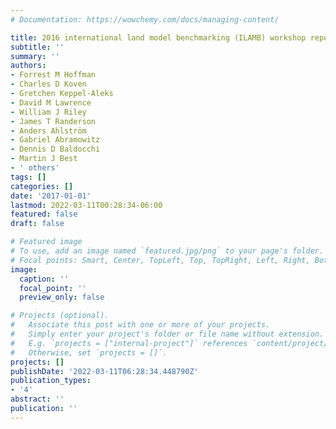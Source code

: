 ```yaml
---
# Documentation: https://wowchemy.com/docs/managing-content/

title: 2016 international land model benchmarking (ILAMB) workshop report
subtitle: ''
summary: ''
authors:
- Forrest M Hoffman
- Charles D Koven
- Gretchen Keppel-Aleks
- David M Lawrence
- William J Riley
- James T Randerson
- Anders Ahlström
- Gabriel Abramowitz
- Dennis D Baldocchi
- Martin J Best
- ' others'
tags: []
categories: []
date: '2017-01-01'
lastmod: 2022-03-11T00:28:34-06:00
featured: false
draft: false

# Featured image
# To use, add an image named `featured.jpg/png` to your page's folder.
# Focal points: Smart, Center, TopLeft, Top, TopRight, Left, Right, BottomLeft, Bottom, BottomRight.
image:
  caption: ''
  focal_point: ''
  preview_only: false

# Projects (optional).
#   Associate this post with one or more of your projects.
#   Simply enter your project's folder or file name without extension.
#   E.g. `projects = ["internal-project"]` references `content/project/deep-learning/index.md`.
#   Otherwise, set `projects = []`.
projects: []
publishDate: '2022-03-11T06:28:34.448790Z'
publication_types:
- '4'
abstract: ''
publication: ''
---
```

